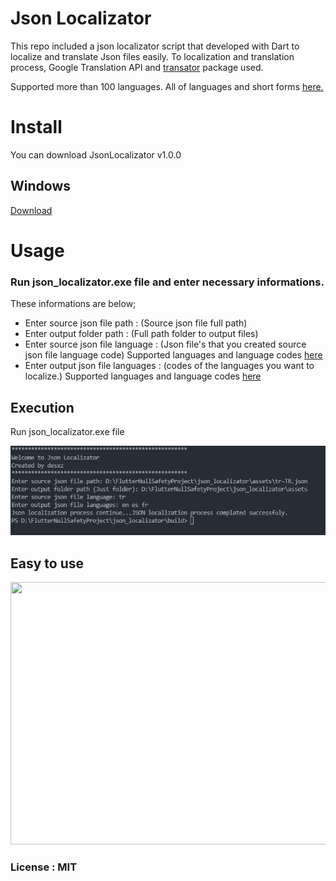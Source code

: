 # Json Localizator

This repo included a json localizator script that developed with Dart to localize and translate Json files easily. To localization and translation process, Google Translation API and [transator](https://github.com/gabrielpacheco23/google-translator) package used.

Supported more than 100 languages. All of languages and short forms [here.](https://github.com/gabrielpacheco23/google-translator/blob/master/lib/src/langs/language.dart)

# Install

You can download JsonLocalizator v1.0.0

## Windows
[Download](github.com/desxz/json_localizator/releases/tag/JsonLocalizator)

# Usage

### Run json_localizator.exe file and enter necessary informations.

These informations are below;
* Enter source json file path : (Source json file full path)
* Enter output folder path : (Full path folder to output files)
* Enter source json file language : (Json file's that you created source json file language code)  Supported languages and language codes [here](https://github.com/gabrielpacheco23/google-translator/blob/master/lib/src/langs/language.dart)
* Enter output json file languages : (codes of the languages you want to localize.)   Supported languages and language codes [here](https://github.com/gabrielpacheco23/google-translator/blob/master/lib/src/langs/language.dart)

## Execution
Run json_localizator.exe file

![Using Example](https://github.com/desxz/json_localizator/blob/main/assets/image/cmd.PNG)

## Easy to use

<img src="https://github.com/desxz/json_localizator/blob/main/assets/image/json_localizator.gif" width="600" height="420"/>

### License : MIT
